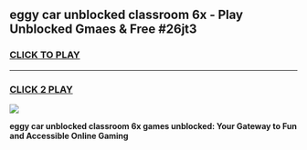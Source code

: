 
## eggy car unblocked classroom 6x - Play Unblocked Gmaes & Free #26jt3
<h3>
<a href="https://news.freeplayer.one?title=eggy_car_unblocked_classroom_6x&ref=26F">CLICK TO PLAY</a></h3>
<hr>

<h3>
<a href="https://news.freeplayer.one?title=eggy_car_unblocked_classroom_6x&ref=26F">CLICK 2 PLAY</a>
  
</h3>

<a href="https://news.freeplayer.one?title=eggy_car_unblocked_classroom_6x&ref=26F/"><img src="https://clearcache.store/games.png"></a>


**eggy car unblocked classroom 6x games unblocked: Your Gateway to Fun and Accessible Online Gaming**
